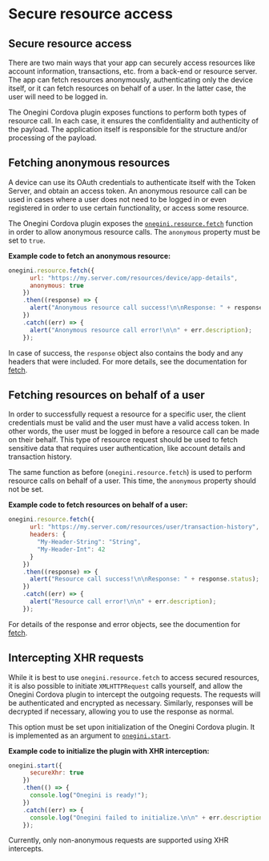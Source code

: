 # Secure resource access

<!-- toc -->

## Secure resource access

There are two main ways that your app can securely access resources like account information, transactions, etc. from a back-end or resource server. The app can fetch resources anonymously, authenticating only the device itself, or it can fetch resources on behalf of a user. In the latter case, the user will need to be logged in.

The Onegini Cordova plugin exposes functions to perform both types of resource call. In each case, it ensures the confidentiality and authenticity of the payload. The application itself is responsible for the structure and/or processing of the payload.

## Fetching anonymous resources

A device can use its OAuth credentials to authenticate itself with the Token Server, and obtain an access token. An anonymous resource call can be used in cases where a user does not need to be logged in or even registered in order to use certain functionality, or access some resource.

The Onegini Cordova plugin exposes the [`onegini.resource.fetch`](../reference/resource/fetch.md) function in order to allow anonymous resource calls. The `anonymous` property must be set to `true`.

**Example code to fetch an anonymous resource:**

```js
onegini.resource.fetch({
      url: "https://my.server.com/resources/device/app-details",
      anonymous: true
    })
    .then((response) => {
      alert("Anonymous resource call success!\n\nResponse: " + response.status);
    })
    .catch((err) => {
      alert("Anonymous resource call error!\n\n" + err.description);
    });
```

In case of success, the `response` object also contains the body and any headers that were included. For more details, see the documentation for [fetch](../reference/resource/fetch.md).

## Fetching resources on behalf of a user

In order to successfully request a resource for a specific user, the client credentials must be valid and the user must have a valid access token. In other words, the user must be logged in before a resource call can be made on their behalf. This type of resource request should be used to fetch sensitive data that requires user authentication, like account details and transaction history.

The same function as before (`onegini.resource.fetch`) is used to perform resource calls on behalf of a user. This time, the `anonymous` property should not be set.

**Example code to fetch resources on behalf of a user:**

```js
onegini.resource.fetch({
      url: "https://my.server.com/resources/user/transaction-history",
      headers: {
        "My-Header-String": "String",
        "My-Header-Int": 42
      }
    })
    .then((response) => {
      alert("Resource call success!\n\nResponse: " + response.status);
    })
    .catch((err) => {
      alert("Resource call error!\n\n" + err.description);
    });
```

For details of the response and error objects, see the documention for [fetch](../reference/resource/fetch.md).

## Intercepting XHR requests

While it is best to use `onegini.resource.fetch` to access secured resources, it is also possible to initiate `XMLHTTPRequest` calls yourself, and allow the Onegini Cordova plugin to intercept the outgoing requests. The requests will be authenticated and encrypted as necessary. Similarly, responses will be decrypted if necessary, allowing you to use the response as normal.

This option must be set upon initialization of the Onegini Cordova plugin. It is implemented as an argument to [`onegini.start`](../reference/start.md).

**Example code to initialize the plugin with XHR interception:**

```js
onegini.start({
      secureXhr: true
    })
    .then(() => {
      console.log("Onegini is ready!");
    })
    .catch((err) => {
      console.log("Onegini failed to initialize.\n\n" + err.description);
    });
```

Currently, only non-anonymous requests are supported using XHR intercepts.
